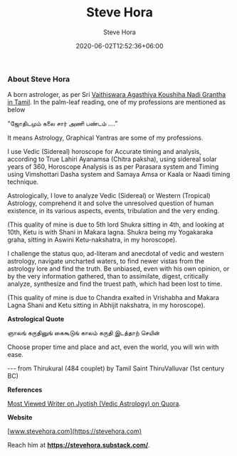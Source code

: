 ﻿---
title: "Steve Hora"
date: 2020-06-02T12:52:36+06:00
image: "images/valaai.png"
author: Steve Hora
description : "Expert Vedic Astrologer in Birth Chart and Mundane Predictions"
information: "Expert Vedic Astrologer"
type: "main"
categories: 
  - "Vedic Astrology"
tags:
  - "Birth Chart Predictions"
  - "Mundane Predictions"
path:
  - "https://stevehora.com/steve-hora/"  
keywords:
  - "Vedic Astrology"
  - "Jyotish"
  - "Accurate Predictions"
  - "Nakshatra"
  - "Horoscope"
  - "Timing Technique"
  - "Tamil"
  - "Nadi"
  - "Grantha"

news_keywords:
  - "Vedic Astrology"
  - "Steve Hora"

structured:
  type: "article"

article:
  image:
   author: "Steve Hora"
   src: "images/vaashicon.png"
   height: 60
   width: 60
  
email: "vedicastrology123@gmail.com"
social:
  - icon : "ti-star" # themify icon pack : https://themify.me/themify-icons
    link : "https://quora.com/profile/Steve-Hora"
  - icon : "ti-facebook" # themify icon pack : https://themify.me/themify-icons
    link : "https://www.facebook.com/SteveHoraAstrologer/"
  - icon : "ti-twitter-alt" # themify icon pack : https://themify.me/themify-icons
    link : "https://twitter.com/AstrologyOrbit"
  - icon : "ti-github" # themify icon pack : https://themify.me/themify-icons
    link : "https://github.com/vedicastrology123/"
---

### About Steve Hora

A born astrologer, as per Sri [Vaithiswara Agasthiya Koushiha Nadi Grantha in Tamil](/articles/nadi-astrology/).
In the palm-leaf reading, one of my professions are mentioned as below

“ஜோதிடமும் கலை சார் அணி பண்டம் ….”

It means Astrology, Graphical Yantras are some of my professions.

I use Vedic (Sidereal) horoscope for Accurate timing and analysis, according to True Lahiri Ayanamsa (Chitra paksha), using sidereal solar years of 360, Horoscope Analysis is as per Parasara system and Timing using Vimshottari Dasha system and Samaya Amsa or Kaala or Naadi timing technique.

Astrologically, I love to analyze Vedic (Sidereal) or Western (Tropical) Astrology, comprehend it and solve the unresolved question of human existence, in its various aspects, events, tribulation and the very ending.

(This quality of mine is due to 5th lord Shukra sitting in 4th, and looking at 10th, Ketu is with Shani in Makara lagna. Shukra being my Yogakaraka graha, sitting in Aswini Ketu-nakshatra, in my horoscope).

I challenge the status quo, ad-literam and anecdotal of vedic and western astrology, navigate uncharted waters, to find newer vistas from the astrology lore and find the truth. Be unbiased, even with his own opinion, or by the very information gathered, than to assimilate, digest, critically analyze, synthesize and find the truest path, which had been lost to time.

(This quality of mine is due to Chandra exalted in Vrishabha and Makara Lagna Shani and Ketu sitting in Abhijit nakshatra, in my horoscope).

**Astrological Quote**

ஞாலங் கருதினுங் கைகூடுங் காலம் கருதி இடத்தாற் செயின்

Choose proper time and place and act, even the world, you will win with ease.

--- from Thirukural (484 couplet) by Tamil Saint ThiruValluvar (1st century BC)

**References**

[Most Viewed Writer on Jyotish (Vedic Astrology) on Quora](https://www.quora.com/profile/Steve-Hora).

**Website**

[www.stevehora.com](https://stevehora.com)

Reach him at  **https://stevehora.substack.com/**.
